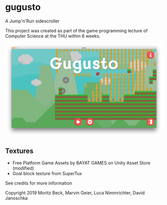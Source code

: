 # gugusto
A Jump'n'Run sidescroller

This project was created as part of the game programming lecture of Computer Science at the THU within 6 weeks.

![gugusto game screenshot](readme_assets/screenshot.png "Game screenshot")

## Textures
* Free Platform Game Assets by BAYAT GAMES on Unity Asset Store (modified)
* Goal block texture from SuperTux

See credits for more information

Copyright 2019 Moritz Beck, Marvin Geier, Luca Nimmrichter, David Janoschka
